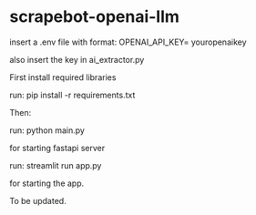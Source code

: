 # scrapebot-openai-llm

insert a .env file with format: OPENAI_API_KEY= youropenaikey

also insert the key in ai_extractor.py


First install required libraries

run: pip install -r requirements.txt

Then:

run: python main.py 

for starting fastapi server

run: streamlit run app.py

for starting the app.


To be updated.
